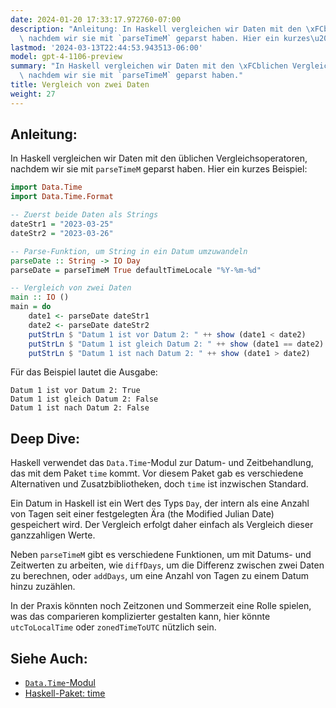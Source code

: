 ```yaml
---
date: 2024-01-20 17:33:17.972760-07:00
description: "Anleitung: In Haskell vergleichen wir Daten mit den \xFCblichen Vergleichsoperatoren,\
  \ nachdem wir sie mit `parseTimeM` geparst haben. Hier ein kurzes\u2026"
lastmod: '2024-03-13T22:44:53.943513-06:00'
model: gpt-4-1106-preview
summary: "In Haskell vergleichen wir Daten mit den \xFCblichen Vergleichsoperatoren,\
  \ nachdem wir sie mit `parseTimeM` geparst haben."
title: Vergleich von zwei Daten
weight: 27
---
```


## Anleitung:
In Haskell vergleichen wir Daten mit den üblichen Vergleichsoperatoren, nachdem wir sie mit `parseTimeM` geparst haben. Hier ein kurzes Beispiel:

```haskell
import Data.Time
import Data.Time.Format

-- Zuerst beide Daten als Strings
dateStr1 = "2023-03-25"
dateStr2 = "2023-03-26"

-- Parse-Funktion, um String in ein Datum umzuwandeln
parseDate :: String -> IO Day
parseDate = parseTimeM True defaultTimeLocale "%Y-%m-%d"

-- Vergleich von zwei Daten
main :: IO ()
main = do
    date1 <- parseDate dateStr1
    date2 <- parseDate dateStr2
    putStrLn $ "Datum 1 ist vor Datum 2: " ++ show (date1 < date2)
    putStrLn $ "Datum 1 ist gleich Datum 2: " ++ show (date1 == date2)
    putStrLn $ "Datum 1 ist nach Datum 2: " ++ show (date1 > date2)
```

Für das Beispiel lautet die Ausgabe:

```
Datum 1 ist vor Datum 2: True
Datum 1 ist gleich Datum 2: False
Datum 1 ist nach Datum 2: False
```

## Deep Dive:
Haskell verwendet das `Data.Time`-Modul zur Datum- und Zeitbehandlung, das mit dem Paket `time` kommt. Vor diesem Paket gab es verschiedene Alternativen und Zusatzbibliotheken, doch `time` ist inzwischen Standard.

Ein Datum in Haskell ist ein Wert des Typs `Day`, der intern als eine Anzahl von Tagen seit einer festgelegten Ära (the Modified Julian Date) gespeichert wird. Der Vergleich erfolgt daher einfach als Vergleich dieser ganzzahligen Werte.

Neben `parseTimeM` gibt es verschiedene Funktionen, um mit Datums- und Zeitwerten zu arbeiten, wie `diffDays`, um die Differenz zwischen zwei Daten zu berechnen, oder `addDays`, um eine Anzahl von Tagen zu einem Datum hinzu zuzählen.

In der Praxis könnten noch Zeitzonen und Sommerzeit eine Rolle spielen, was das comparieren komplizierter gestalten kann, hier könnte `utcToLocalTime` oder `zonedTimeToUTC` nützlich sein.

## Siehe Auch:
- [`Data.Time`-Modul](https://hackage.haskell.org/package/time-1.11.1/docs/Data-Time.html)
- [Haskell-Paket: time](https://hackage.haskell.org/package/time)

